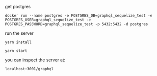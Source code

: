 get postgres

```
docker run --name postgres -e POSTGRES_DB=graphql_sequelize_test -e POSTGRES_USER=graphql_sequelize_test -e POSTGRES_PASSWORD=graphql_sequelize_test -p 5432:5432 -d postgres
```

run the server 
```
yarn install

yarn start

```

you can inspect the server at:
```
localhost:3001/graphql
```